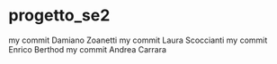 # progetto_se2
my commit Damiano Zoanetti
my commit Laura Scoccianti
my commit Enrico Berthod
my commit Andrea Carrara
